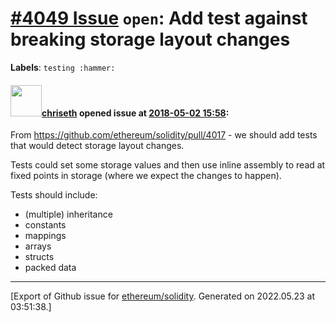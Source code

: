 # [\#4049 Issue](https://github.com/ethereum/solidity/issues/4049) `open`: Add test against breaking storage layout changes
**Labels**: `testing :hammer:`


#### <img src="https://avatars.githubusercontent.com/u/9073706?v=4" width="50">[chriseth](https://github.com/chriseth) opened issue at [2018-05-02 15:58](https://github.com/ethereum/solidity/issues/4049):

From https://github.com/ethereum/solidity/pull/4017 - we should add tests that would detect storage layout changes.

Tests could set some storage values and then use inline assembly to read at fixed points in storage (where we expect the changes to happen).

Tests should include:
 - (multiple) inheritance
 - constants
 - mappings
 - arrays
 - structs
 - packed data




-------------------------------------------------------------------------------



[Export of Github issue for [ethereum/solidity](https://github.com/ethereum/solidity). Generated on 2022.05.23 at 03:51:38.]
